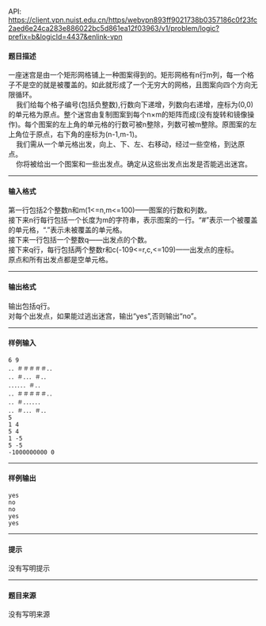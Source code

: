 API: https://client.vpn.nuist.edu.cn/https/webvpn893ff9021738b0357186c0f23fc2aed6e24ca283e886022bc5d861ea12f03963/v1/problem/logic?prefix=b&logicId=4437&enlink-vpn

#### 题目描述

一座迷宫是由一个矩形网格铺上一种图案得到的。矩形网格有n行m列，每一个格子不是空的就是被覆盖的。如此就形成了一个无穷大的网格，且图案向四个方向无限循环。  
    我们给每个格子编号(包括负整数),行数向下递增，列数向右递增，座标为(0,0)的单元格为原点。整个迷宫由复制图案到每个n×m的矩阵而成(没有旋转和镜像操作)。每个图案的左上角的单元格的行数可被n整除，列数可被m整除。原图案的左上角位于原点，右下角的座标为(n-1,m-1)。  
    我们需从一个单元格出发，向上、下、左、右移动，经过一些空格，到达原点。  
    你将被给出一个图案和一些出发点。确定从这些出发点出发是否能逃出迷宫。

---

#### 输入格式

第一行包括2个整数n和m(1<=n,m<=100)——图案的行数和列数。  
接下来n行每行包括一个长度为m的字符串，表示图案的一行。“#”表示一个被覆盖的单元格，“.”表示未被覆盖的单元格。  
接下来一行包括一个整数q——出发点的个数。  
接下来q行，每行包括两个整数r和c(-109<=r,c,<=109)——出发点的座标。  
原点和所有出发点都是空单元格。

---

#### 输出格式

输出包括q行。  
对每个出发点，如果能过逃出迷宫，输出“yes”,否则输出“no”。

---

#### 样例输入
```
6 9
．．＃＃＃＃＃．．
．．＃．．．＃．． 
．．．．．．＃．． 
．．＃＃＃＃＃．． 
．．＃．．．．．． 
．．＃．．．＃．． 
5
1 4
5 4
1 -5
5 -5
-1000000000 0
```

---

#### 样例输出
```
yes
no
no
yes
yes

```

---

#### 提示

没有写明提示

---

#### 题目来源

没有写明来源